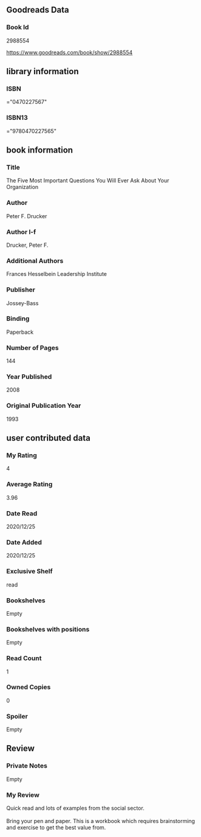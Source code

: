 <!-- This template shows how to bulk convert all columns of data into one markdown file -->
<!-- caveat: substitution key matches column headers from default export. You will get a KeyError if there's a mismatch -->

## Goodreads Data

### Book Id 

2988554

https://www.goodreads.com/book/show/2988554

## library information

### ISBN 
="0470227567"

### ISBN13 
="9780470227565"

## book information

### Title
The Five Most Important Questions You Will Ever Ask About Your Organization

### Author 
Peter F. Drucker

### Author l-f 
Drucker, Peter F.

### Additional Authors
Frances Hesselbein Leadership Institute

### Publisher 
Jossey-Bass

### Binding
Paperback

### Number of Pages
144

### Year Published
2008

### Original Publication Year 
1993

## user contributed data

### My Rating
4

### Average Rating
3.96

### Date Read
2020/12/25

### Date Added
2020/12/25

### Exclusive Shelf
read

### Bookshelves
Empty

### Bookshelves with positions
Empty

### Read Count
1

### Owned Copies
0

### Spoiler 
Empty

## Review

### Private Notes
Empty

### My Review
Quick read and lots of examples from the social sector. <br/><br/>Bring your pen and paper. This is a workbook which requires brainstorming and exercise to get the best value from. 